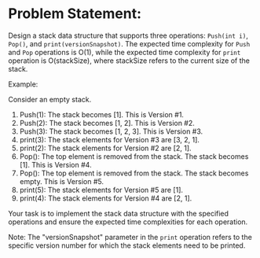 # Problem Statement:

Design a stack data structure that supports three operations: `Push(int i)`, `Pop()`, and `print(versionSnapshot)`. The
expected time complexity for `Push` and `Pop` operations is O(1), while the expected time complexity for `print`
operation is O(stackSize), where stackSize refers to the current size of the stack.

Example:

Consider an empty stack.

1. Push(1): The stack becomes [1]. This is Version #1.
2. Push(2): The stack becomes [1, 2]. This is Version #2.
3. Push(3): The stack becomes [1, 2, 3]. This is Version #3.
4. print(3): The stack elements for Version #3 are [3, 2, 1].
5. print(2): The stack elements for Version #2 are [2, 1].
6. Pop(): The top element is removed from the stack. The stack becomes [1]. This is Version #4.
7. Pop(): The top element is removed from the stack. The stack becomes empty. This is Version #5.
8. print(5): The stack elements for Version #5 are [1].
9. print(4): The stack elements for Version #4 are [2, 1].

Your task is to implement the stack data structure with the specified operations and ensure the expected time
complexities for each operation.

Note: The "versionSnapshot" parameter in the `print` operation refers to the specific version number for which the stack
elements need to be printed.